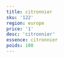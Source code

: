 ```yaml
---
title: citronnier
sku: '122'
region: europe
price: '1'
desc: 'citronnier'
essence: citronnier
poids: 100
---
```

